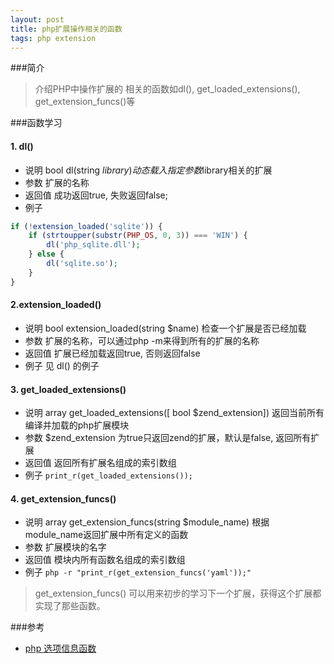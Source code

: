 ```yaml
---
layout: post
title: php扩展操作相关的函数
tags: php extension
---
```


###简介

> 介绍PHP中操作扩展的 相关的函数如dl(), get_loaded_extensions(), get_extension_funcs()等

###函数学习

#### 1. dl() 

* 说明 bool dl(string $library) 动态载入指定参数$library相关的扩展
* 参数  扩展的名称
* 返回值 成功返回true, 失败返回false;
* 例子


``` php
if (!extension_loaded('sqlite')) {
    if (strtoupper(substr(PHP_OS, 0, 3)) === 'WIN') {
        dl('php_sqlite.dll');
    } else {
        dl('sqlite.so');
    }
}

```

#### 2.extension_loaded() 

* 说明 bool extension_loaded(string $name)  检查一个扩展是否已经加载
* 参数  扩展的名称，可以通过php -m来得到所有的扩展的名称
* 返回值 扩展已经加载返回true,  否则返回false
* 例子 见 dl() 的例子


#### 3. get_loaded_extensions()

* 说明 array get_loaded_extensions([ bool $zend_extension]) 返回当前所有编译并加载的php扩展模块
* 参数 $zend_extension 为true只返回zend的扩展，默认是false, 返回所有扩展 
* 返回值  返回所有扩展名组成的索引数组
* 例子  `print_r(get_loaded_extensions());`

#### 4. get_extension_funcs()

* 说明 array get_extension_funcs(string $module_name) 根据module_name返回扩展中所有定义的函数
* 参数 扩展模块的名字
* 返回值 模块内所有函数名组成的索引数组
* 例子 `php -r "print_r(get_extension_funcs('yaml'));"`


> get_extension_funcs() 可以用来初步的学习下一个扩展，获得这个扩展都实现了那些函数。



###参考

* [php 选项信息函数](http://php.net/manual/zh/ref.info.php)


